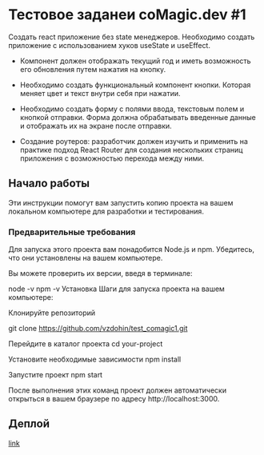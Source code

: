 # Тестовое заданеи coMagic.dev #1

Создать react приложение без state менеджеров. Необходимо создать приложение с использованием хуков useState и useEffect.

- Компонент должен отображать текущий год и иметь возможность его обновления путем нажатия на кнопку.

- Необходимо создать функциональный компонент кнопки. Которая меняет цвет и текст внутри себя при нажатии.

- Необходимо создать форму с полями ввода, текстовым полем и кнопкой отправки. Форма должна обрабатывать введенные данные и отображать их на экране после отправки.

- Создание роутеров: разработчик должен изучить и применить на практике подход React Router для создания нескольких страниц приложения с возможностью перехода между ними.

## Начало работы

Эти инструкции помогут вам запустить копию проекта на вашем локальном компьютере для разработки и тестирования.

### Предварительные требования

Для запуска этого проекта вам понадобится Node.js и npm. Убедитесь, что они установлены на вашем компьютере.

Вы можете проверить их версии, введя в терминале:

node -v
npm -v
Установка
Шаги для запуска проекта на вашем компьютере:

Клонируйте репозиторий

git clone https://github.com/vzdohin/test_comagic1.git

Перейдите в каталог проекта
cd your-project

Установите необходимые зависимости
npm install

Запустите проект
npm start

После выполнения этих команд проект должен автоматически открыться в вашем браузере по адресу http://localhost:3000.

## Деплой

[link](https://test-comagic1.vercel.app/)
